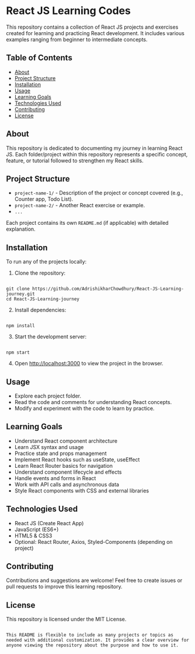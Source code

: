 # React JS Learning Codes

This repository contains a collection of React JS projects and exercises created for learning and practicing React development. It includes various examples ranging from beginner to intermediate concepts.

## Table of Contents

- [About](#about)
- [Project Structure](#project-structure)
- [Installation](#installation)
- [Usage](#usage)
- [Learning Goals](#learning-goals)
- [Technologies Used](#technologies-used)
- [Contributing](#contributing)
- [License](#license)

## About

This repository is dedicated to documenting my journey in learning React JS. Each folder/project within this repository represents a specific concept, feature, or tutorial followed to strengthen my React skills.

## Project Structure

- `project-name-1/` - Description of the project or concept covered (e.g., Counter app, Todo List).
- `project-name-2/` - Another React exercise or example.
- `...`

Each project contains its own `README.md` (if applicable) with detailed explanation.

## Installation

To run any of the projects locally:

1. Clone the repository:

```

git clone https://github.com/AdrishikharChowdhury/React-JS-Learning-journey.git
cd React-JS-Learning-journey

```

2. Install dependencies:

```

npm install

```

3. Start the development server:

```

npm start

```

4. Open [http://localhost:3000](http://localhost:3000) to view the project in the browser.

## Usage

- Explore each project folder.
- Read the code and comments for understanding React concepts.
- Modify and experiment with the code to learn by practice.

## Learning Goals

- Understand React component architecture
- Learn JSX syntax and usage
- Practice state and props management
- Implement React hooks such as useState, useEffect
- Learn React Router basics for navigation
- Understand component lifecycle and effects
- Handle events and forms in React
- Work with API calls and asynchronous data
- Style React components with CSS and external libraries

## Technologies Used

- React JS (Create React App)
- JavaScript (ES6+)
- HTML5 & CSS3
- Optional: React Router, Axios, Styled-Components (depending on project)

## Contributing

Contributions and suggestions are welcome! Feel free to create issues or pull requests to improve this learning repository.

## License

This repository is licensed under the MIT License.
```

This README is flexible to include as many projects or topics as needed with additional customization. It provides a clear overview for anyone viewing the repository about the purpose and how to use it.
